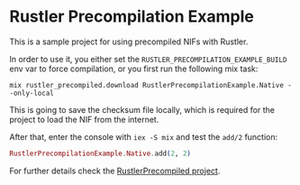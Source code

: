 # Rustler Precompilation Example

This is a sample project for using precompiled NIFs with Rustler.

In order to use it, you either set the `RUSTLER_PRECOMPILATION_EXAMPLE_BUILD` env var
to force compilation, or you first run the following mix task:

    mix rustler_precompiled.download RustlerPrecompilationExample.Native --only-local

This is going to save the checksum file locally, which is required for the project to
load the NIF from the internet.

After that, enter the console with `iex -S mix` and test the `add/2` function:

```elixir
RustlerPrecompilationExample.Native.add(2, 2)
```

For further details check the [RustlerPrecompiled project](https://github.com/philss/rustler_precompiled).
